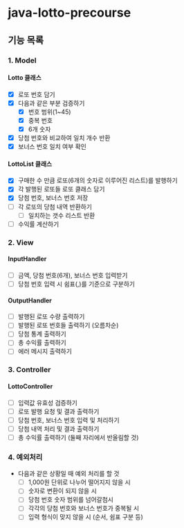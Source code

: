 # java-lotto-precourse

## 기능 목록

### 1. Model
#### Lotto 클래스
- [x] 로또 번호 담기
- [x] 다음과 같은 부분 검증하기
  - [x] 번호 범위(1~45)
  - [x] 중복 번호
  - [x] 6개 숫자
- [x] 당첨 번호와 비교하여 일치 개수 반환
- [x] 보너스 번호 일치 여부 확인
#### LottoList 클래스
- [x] 구매한 수 만큼 로또(6개의 숫자로 이루어진 리스트)를 발행하기
- [x] 각 발행된 로또들 로또 클래스 담기
- [x] 당첨 번호, 보너스 번호 저장
- [ ] 각 로또의 당첨 내역 반환하기
  - [ ] 일치하는 갯수 리스트 반환
- [ ] 수익률 계산하기
### 2. View
#### InputHandler
- [ ] 금액, 당첨 번호(6개), 보너스 번호 입력받기
- [ ] 당첨 번호 입력 시 쉼표(,)를 기준으로 구분하기
#### OutputHandler
- [ ] 발행된 로또 수량 출력하기
- [ ] 발행된 로또 번호들 출력하기 (오름차순)
- [ ] 당첨 통계 출력하기
- [ ] 총 수익률 출력하기
- [ ] 에러 메시지 출력하기

### 3. Controller
#### LottoController
- [ ] 입력값 유효성 검증하기
- [ ] 로또 발행 요청 및 결과 출력하기
- [ ] 당첨 번호, 보너스 번호 입력 및 처리하기
- [ ] 당첨 내역 처리 및 결과 출력하기
- [ ] 총 수익률 출력하기 (둘째 자리에서 반올림할 것)

### 4. 예외처리
- 다음과 같은 상황일 때 예외 처리를 할 것
  - [ ] 1,000원 단위로 나누어 떨어지지 않을 시
  - [ ] 숫자로 변환이 되지 않을 시
  - [ ] 당첨 번호 숫자 범위를 넘어갈첨시
  - [ ] 각각의 당첨 번호와 보너스 번호가 중복될 시
  - [ ] 입력 형식이 맞지 않을 시 (순서, 쉼표 구분 등)